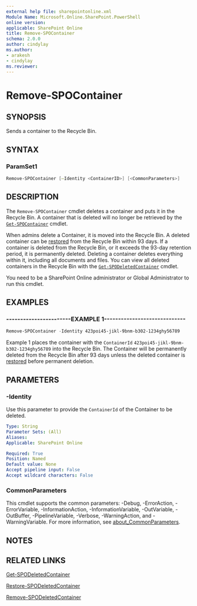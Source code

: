 ```yaml
---
external help file: sharepointonline.xml
Module Name: Microsoft.Online.SharePoint.PowerShell
online version: 
applicable: SharePoint Online
title: Remove-SPOContainer
schema: 2.0.0
author: cindylay
ms.author: 
- arakesh
- cindylay
ms.reviewer:
---
```



# Remove-SPOContainer


## SYNOPSIS
Sends a container to the Recycle Bin.


## SYNTAX



### ParamSet1

```powershell
Remove-SPOContainer [–Identity <ContainerID>​] [<CommonParameters>]
```


## DESCRIPTION

The `Remove-SPOContainer` cmdlet deletes a container and puts it in the Recycle Bin. A container that is deleted will no longer be retrieved by the [`Get-SPOContainer`](./Get-SPOContainer.md) cmdlet.

When admins delete a Container, it is moved into the Recycle Bin. A deleted container can be [restored](./Restore-SPODeletedContainer.md) from the Recycle Bin within 93 days. If a container is deleted from the Recycle Bin, or it exceeds the 93-day retention period, it is permanently deleted. Deleting a container deletes everything within it, including all documents and files. You can view all deleted containers in the Recycle Bin with the [`Get-SPODeletedContainer`](./Get-SPODeletedContainer.md) cmdlet.

You need to be a SharePoint Online administrator or Global Administrator to run this cmdlet.



## EXAMPLES

### -----------------------EXAMPLE 1-----------------------------

```powershell
Remove-SPOContainer -Identity 423poi45-jikl-9bnm-b302-1234ghy56789
```

Example 1 places the container with the `ContainerId` `423poi45-jikl-9bnm-b302-1234ghy56789` into the Recycle Bin. The Container will be permanently deleted from the Recycle Bin after 93 days unless the deleted container is [restored](./Restore-SPODeletedContainer.md) before permanent deletion. 
 

## PARAMETERS

### -Identity

Use this parameter to provide the `ContainerId` of the Container to be deleted.
 
```yaml
Type: String
Parameter Sets: (All)
Aliases:
Applicable: SharePoint Online

Required: True
Position: Named
Default value: None
Accept pipeline input: False
Accept wildcard characters: False
```



### CommonParameters

This cmdlet supports the common parameters: -Debug, -ErrorAction, -ErrorVariable, -InformationAction, -InformationVariable, -OutVariable, -OutBuffer, -PipelineVariable, -Verbose, -WarningAction, and -WarningVariable. For more information, see [about_CommonParameters](https://go.microsoft.com/fwlink/?LinkID=113216).


## NOTES

## RELATED LINKS
[Get-SPODeletedContainer](./Get-SPODeletedContainer.md)

[Restore-SPODeletedContainer](./Restore-SPODeletedContainer.md)

[Remove-SPODeletedContainer](./Remove-SPODeletedContainer.md)